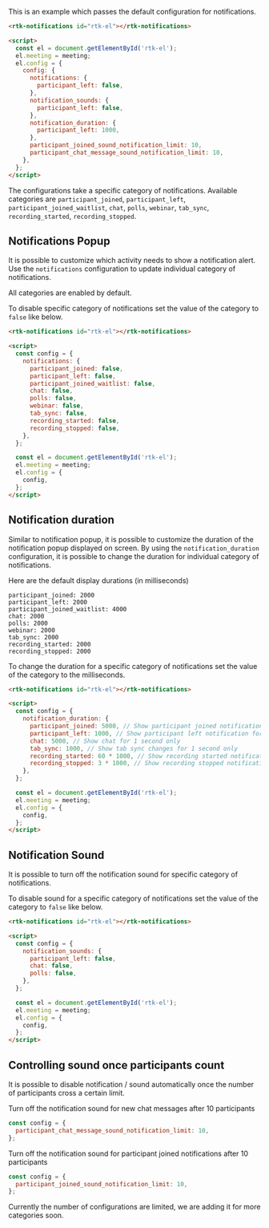 This is an example which passes the default configuration for notifications.

```html
<rtk-notifications id="rtk-el"></rtk-notifications>

<script>
  const el = document.getElementById('rtk-el');
  el.meeting = meeting;
  el.config = {
    config: {
      notifications: {
        participant_left: false,
      },
      notification_sounds: {
        participant_left: false,
      },
      notification_duration: {
        participant_left: 1000,
      },
      participant_joined_sound_notification_limit: 10,
      participant_chat_message_sound_notification_limit: 10,
    },
  };
</script>
```

The configurations take a specific category of notifications.
Available categories are `participant_joined`, `participant_left`,
`participant_joined_waitlist`, `chat`, `polls`, `webinar`,
`tab_sync`, `recording_started`, `recording_stopped`.

## Notifications Popup

It is possible to customize which activity needs to show a notification alert.
Use the `notifications` configuration to update individual category of
notifications.

All categories are enabled by default.

To disable specific category of notifications set the value of the category to
`false` like below.

```html
<rtk-notifications id="rtk-el"></rtk-notifications>

<script>
  const config = {
    notifications: {
      participant_joined: false,
      participant_left: false,
      participant_joined_waitlist: false,
      chat: false,
      polls: false,
      webinar: false,
      tab_sync: false,
      recording_started: false,
      recording_stopped: false,
    },
  };

  const el = document.getElementById('rtk-el');
  el.meeting = meeting;
  el.config = {
    config,
  };
</script>
```

## Notification duration

Similar to notification popup, it is possible to customize the duration of the
notification popup displayed on screen. By using the `notification_duration`
configuration, it is possible to change the duration for individual category of
notifications.

Here are the default display durations (in milliseconds)

    participant_joined: 2000
    participant_left: 2000
    participant_joined_waitlist: 4000
    chat: 2000
    polls: 2000
    webinar: 2000
    tab_sync: 2000
    recording_started: 2000
    recording_stopped: 2000

To change the duration for a specific category of notifications set the value of
the category to the milliseconds.

```html
<rtk-notifications id="rtk-el"></rtk-notifications>

<script>
  const config = {
    notification_duration: {
      participant_joined: 5000, // Show participant joined notification for 5 seconds
      participant_left: 1000, // Show participant left notification for 1 second only
      chat: 5000, // Show chat for 1 second only
      tab_sync: 1000, // Show tab sync changes for 1 second only
      recording_started: 60 * 1000, // Show recording started notification for 1 minute
      recording_stopped: 3 * 1000, // Show recording stopped notification for 3 seconds
    },
  };

  const el = document.getElementById('rtk-el');
  el.meeting = meeting;
  el.config = {
    config,
  };
</script>
```

## Notification Sound

It is possible to turn off the notification sound for specific category of
notifications.

To disable sound for a specific category of notifications set the value of the
category to `false` like below.

```html
<rtk-notifications id="rtk-el"></rtk-notifications>

<script>
  const config = {
    notification_sounds: {
      participant_left: false,
      chat: false,
      polls: false,
    },
  };

  const el = document.getElementById('rtk-el');
  el.meeting = meeting;
  el.config = {
    config,
  };
</script>
```

## Controlling sound once participants count

It is possible to disable notification / sound automatically once the number of
participants cross a certain limit.

Turn off the notification sound for new chat messages after 10 participants

```jsx
const config = {
  participant_chat_message_sound_notification_limit: 10,
};
```

Turn off the notification sound for participant joined notifications after 10
participants

```jsx
const config = {
  participant_joined_sound_notification_limit: 10,
};
```

Currently the number of configurations are limited, we are adding it for more
categories soon.
